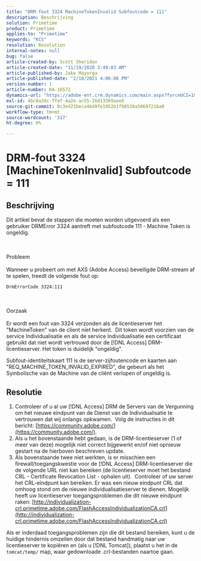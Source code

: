 ```yaml
---
title: "DRM-fout 3324 MachineTokenInvalid Subfoutcode = 111"
description: Beschrijving
solution: Primetime
product: Primetime
applies-to: "Primetime"
keywords: "KCS"
resolution: Resolution
internal-notes: null
bug: false
article-created-by: Scott Sheridan
article-created-date: "11/19/2020 3:49:03 AM"
article-published-by: Jake Mayorga
article-published-date: "2/18/2021 4:06:08 PM"
version-number: 1
article-number: KA-16572
dynamics-url: "https://adobe-ent.crm.dynamics.com/main.aspx?forceUCI=1&pagetype=entityrecord&etn=knowledgearticle&id=61d1b428-1a2a-eb11-a813-000d3a593813"
exl-id: 4bc8a3dc-ffef-4a2e-ac55-26d13369aeed
source-git-commit: 0c3e421beca46d9fe1952b1f98538a50697216a0
workflow-type: tm+mt
source-wordcount: '317'
ht-degree: 0%

---
```


# DRM-fout 3324 [MachineTokenInvalid] Subfoutcode = 111

## Beschrijving


Dit artikel bevat de stappen die moeten worden uitgevoerd als een gebruiker DRMError 3324 aantreft met subfoutcode 111 - Machine Token is ongeldig.


<br><br>Probleem<br><br>
Wanneer u probeert om met AXS (Adobe Access) beveiligde DRM-stream af te spelen, treedt de volgende fout op:

`DrmErrorCode 3324:111`


<br><br>Oorzaak<br><br>
Er wordt een fout van 3324 verzonden als de licentieserver het &quot;MachineToken&quot; van de client niet herkent.  Dit token wordt voorzien van de service Individualisatie en als de service Individualisatie een certificaat gebruikt dat niet wordt vertrouwd door de [!DNL Access] DRM-licentieserver. Het token is duidelijk &quot;ongeldig&quot;.

Subfout-identiteitskaart 111 is de server-zijfoutencode en kaarten aan &quot;REQ_MACHINE_TOKEN_INVALID_EXPIRED&quot;, die gebeurt als het Symbolische van de Machine van de cliënt verlopen of ongeldig is.






## Resolutie


1. Controleer of u al uw [!DNL Access] DRM de Servers van de Vergunning om het nieuwe eindpunt van de Dienst van de Individualisatie te vertrouwen dat wij onlangs opkwamen.  Volg de instructies in dit bericht: [https://community.adobe.com/](https://community.adobe.com/).
2. Als u het bovenstaande hebt gedaan, is de DRM-licentieserver (1 of meer van deze) mogelijk niet correct bijgewerkt en/of niet opnieuw gestart na de hierboven beschreven update.
3. Als bovenstaande twee niet werkten, is er misschien een firewall/toegangskwestie voor de [!DNL Access] DRM-licentieserver die de volgende URL niet kan bereiken (de licentieserver moet het bestand CRL - Certificate Revocation List - ophalen uit).  Controleer of uw server het CRL-eindpunt kan bereiken. Er was een nieuw eindpunt CRL dat omhoog stond om de nieuwe individualisatieserver te dienen. Mogelijk heeft uw licentieserver toegangsproblemen die dit nieuwe eindpunt raken: [http://individualization-crl.primetime.adobe.com/FlashAccessIndividualizationCA.crl](http://individualization-crl.primetime.adobe.com/FlashAccessIndividualizationCA.crl)


Als er inderdaad toegangsproblemen zijn die dit bestand bereiken, kunt u de huidige hindernis omzeilen door dat bestand handmatig naar uw licentieserver te kopiëren en (als u [!DNL Tomcat]), plaatst u het in de `tomcat/temp/` map, waar gedownloade .crl-bestanden naartoe gaan.
